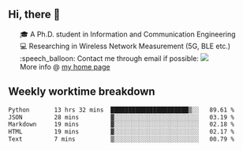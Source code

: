 <h2 > Hi, there 👋 </h3>

<div >
 <ul>
 🎓 A Ph.D. student in Information and Communication Engineering <br>
 💻 Researching in Wireless Network Measurement (5G, BLE etc.)<br>
 :speech_balloon: Contact me through email if possible: <a href="mailto:ethanjia@sjtu.edu.cn"><img src="https://img.shields.io/badge/-ethanjia@sjtu.edu.cn-c14438?style=plastic&logo=Gmail&logoColor=white&link=mailto:mailto:ethanjia@sjtu.edu.cn"></a> <br>
  More info @ <a href="https://haifengjia.github.io">my home page</a>
 </ul>
</div>

<h2 >
Weekly worktime breakdown
</h1>


<!--START_SECTION:waka-->

```txt
Python       13 hrs 32 mins  ██████████████████████▒░░   89.61 %
JSON         28 mins         ▓░░░░░░░░░░░░░░░░░░░░░░░░   03.19 %
Markdown     19 mins         ▓░░░░░░░░░░░░░░░░░░░░░░░░   02.18 %
HTML         19 mins         ▓░░░░░░░░░░░░░░░░░░░░░░░░   02.17 %
Text         7 mins          ▒░░░░░░░░░░░░░░░░░░░░░░░░   00.79 %
```

<!--END_SECTION:waka-->


